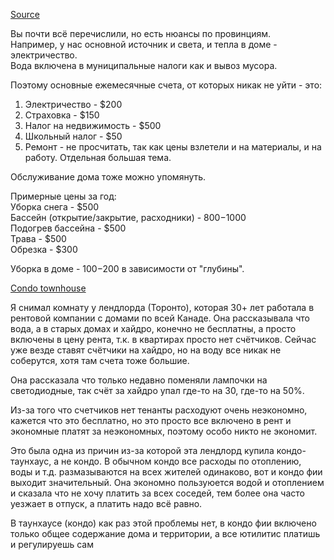 [Source](https://t.me/canada_finances/79932)

Вы почти всё перечислили, но есть нюансы по провинциям.  
Например, у нас основной источник и света, и тепла в доме - электричество.  
Вода включена в муниципальные налоги как и вывоз мусора.  
  
Поэтому основные ежемесячные счета, от которых никак не уйти - это:  
1. Электричество - $200  
2. Страховка - $150  
3. Налог на недвижимость - $500  
4. Школьный налог - $50  
5. Ремонт - не просчитать, так как цены взлетели и на материалы, и на работу. Отдельная большая тема.  
  
Обслуживание дома тоже можно упомянуть.  
  
Примерные цены за год:  
Уборка снега - $500  
Бассейн (открытие/закрытие, расходники) - $800-$1000  
Подогрев бассейна - $500  
Трава - $500  
Обрезка - $300  
  
Уборка в доме - $100-$200 в зависимости от "глубины".

[Condo townhouse](https://t.me/canada_finances/80236)
  
Я снимал комнату у лендлорда (Торонто), которая 30+ лет работала в рентовой компании с домами по всей Канаде. Она рассказывала что вода, а в старых домах и хайдро, конечно не бесплатны, а просто включены в цену рента, т.к. в квартирах просто нет счётчиков. Сейчас уже везде ставят счётчики на хайдро, но на воду все никак не соберутся, хотя там счета тоже большие.  
  
Она рассказала что только недавно поменяли лампочки на светодиодные, так счёт за хайдро упал где-то на 30, где-то на 50%.  
  
Из-за того что счетчиков нет тенанты расходуют очень неэкономно, кажется что это бесплатно, но это просто все включено в рент и экономные платят за неэкономных, поэтому особо никто не экономит.  
  
Это была одна из причин из-за которой эта лендлорд купила кондо-таунхаус, а не кондо. В обычном кондо все расходы по отоплению, воды и т.д. размазываются на всех жителей одинаково, вот и кондо фии выходит значительный. Она экономно пользуюется водой и отоплением и сказала что не хочу платить за всех соседей, тем более она часто уезжает в отпуск, а платить надо всё равно.  
  
В таунхаусе (кондо) как раз этой проблемы нет, в кондо фии включено только общее содержание дома и территории, а все ютилитис платишь и регулируешь сам
